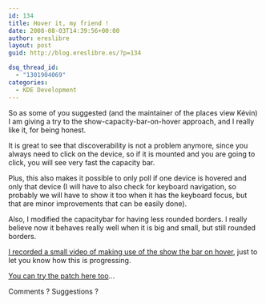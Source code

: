 ```yaml
---
id: 134
title: Hover it, my friend !
date: 2008-08-03T14:39:56+00:00
author: ereslibre
layout: post
guid: http://blog.ereslibre.es/?p=134

dsq_thread_id:
  - "1301904069"
categories:
  - KDE Development
---
```

So as some of you suggested (and the maintainer of the places view Kévin) I am giving a try to the show-capacity-bar-on-hover approach, and I really like it, for being honest.

It is great to see that discoverability is not a problem anymore, since you always need to click on the device, so if it is mounted and you are going to click, you will see very fast the capacity bar.

Plus, this also makes it possible to only poll if one device is hovered and only that device (I will have to also check for keyboard navigation, so probably we will have to show it too when it has the keyboard focus, but that are minor improvements that can be easily done).

Also, I modified the capacitybar for having less rounded borders. I really believe now it behaves really well when it is big and small, but still rounded borders.

<a href="http://media.ereslibre.es/2008/08/capacitybarfileplaces.ogg" target="_blank">I recorded a small video of making use of the show the bar on hover</a>, just to let you know how this is progressing.

<a href="http://media.ereslibre.es/2008/08/kdelibs-fileplaces.diff" target="_blank">You can try the patch here too</a>&#8230;

Comments ? Suggestions ?
